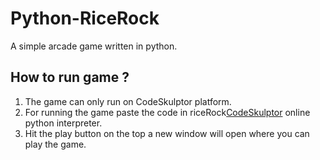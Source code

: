 # Python-RiceRock
A simple arcade game written in python. 

## How to run game ? 

1. The game can only run on CodeSkulptor platform.
2. For running the game paste the code in riceRock[CodeSkulptor](http://www.codeskulptor.org/) online python interpreter.
3. Hit the play button on the top a new window will open where you can play the game.
